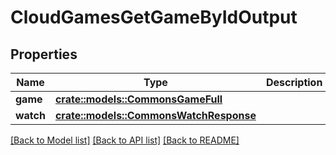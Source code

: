 # CloudGamesGetGameByIdOutput

## Properties

Name | Type | Description | Notes
------------ | ------------- | ------------- | -------------
**game** | [**crate::models::CommonsGameFull**](CommonsGameFull.md) |  | 
**watch** | [**crate::models::CommonsWatchResponse**](CommonsWatchResponse.md) |  | 

[[Back to Model list]](../README.md#documentation-for-models) [[Back to API list]](../README.md#documentation-for-api-endpoints) [[Back to README]](../README.md)


